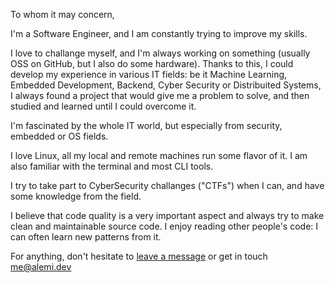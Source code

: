 To whom it may concern,

I'm a Software Engineer, and I am constantly trying to improve my skills.

I love to challange myself, and I'm always working on something (usually OSS on GitHub, but I also do some hardware). Thanks to this, I could develop my experience in various IT fields: be it Machine Learning, Embedded Development, Backend, Cyber Security or Distribuited Systems, I always found a project that would give me a problem to solve, and then studied and learned until I could overcome it.

I'm fascinated by the whole IT world, but especially from security, embedded or OS fields.

I love Linux, all my local and remote machines run some flavor of it. I am also familiar with the terminal and most CLI tools.

I try to take part to CyberSecurity challanges ("CTFs") when I can, and have some knowledge from the field.

I believe that code quality is a very important aspect and always try to make clean and maintainable source code. I enjoy reading other people's code: I can often learn new patterns from it.

For anything, don't hesitate to [leave a message](https://alemi.dev/suggestions/After%20checking%20my%20github,%20do%20you%20have%20any%20questions%3F) or get in touch <me@alemi.dev>
